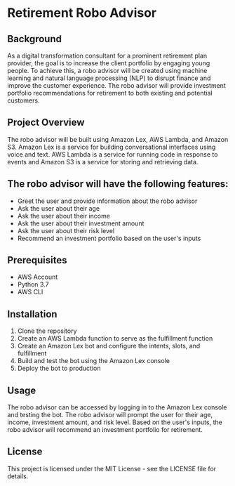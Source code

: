 # Retirement Robo Advisor
## Background
As a digital transformation consultant for a prominent retirement plan provider, the goal is to increase the client portfolio by engaging young people. To achieve this, a robo advisor will be created using machine learning and natural language processing (NLP) to disrupt finance and improve the customer experience. The robo advisor will provide investment portfolio recommendations for retirement to both existing and potential customers.

## Project Overview
The robo advisor will be built using Amazon Lex, AWS Lambda, and Amazon S3. Amazon Lex is a service for building conversational interfaces using voice and text. AWS Lambda is a service for running code in response to events and Amazon S3 is a service for storing and retrieving data.

## The robo advisor will have the following features:

* Greet the user and provide information about the robo advisor
* Ask the user about their age
* Ask the user about their income
* Ask the user about their investment amount
* Ask the user about their risk level
* Recommend an investment portfolio based on the user's inputs

## Prerequisites
* AWS Account
* Python 3.7
* AWS CLI

## Installation
1. Clone the repository
2. Create an AWS Lambda function to serve as the fulfillment function
3. Create an Amazon Lex bot and configure the intents, slots, and fulfillment
4. Build and test the bot using the Amazon Lex console
5. Deploy the bot to production

## Usage
The robo advisor can be accessed by logging in to the Amazon Lex console and testing the bot. The robo advisor will prompt the user for their age, income, investment amount, and risk level. Based on the user's inputs, the robo advisor will recommend an investment portfolio for retirement.

## License
This project is licensed under the MIT License - see the LICENSE file for details.
